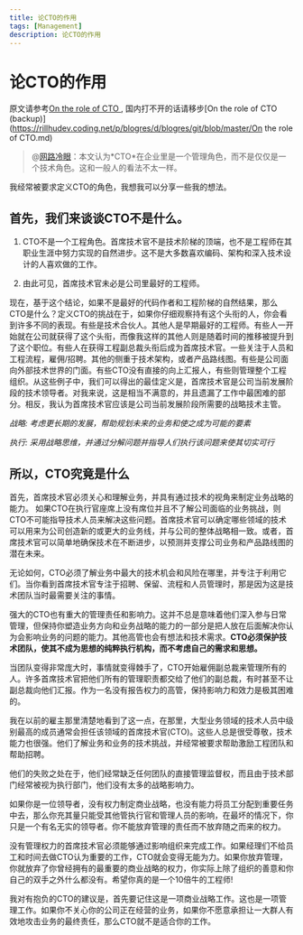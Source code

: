 ```yaml
---
title: 论CTO的作用
tags: [Management]
description: 论CTO的作用
---
```


# 论CTO的作用

原文请参考[On the role of CTO ](http://www.elidedbranches.com/2015/02/cto.html?m=1), 国内打不开的话请移步[On the role of CTO (backup)](https://rillhudev.coding.net/p/blogres/d/blogres/git/blob/master/On the role of CTO.md)

> @[网路冷眼](https://weibo.com/1715118170?refer_flag=1001030103_)：本文认为*CTO*在企业里是一个管理角色，而不是仅仅是一个技术角色。这和一般人的看法不太一样。
>

我经常被要求定义CTO的角色，我想我可以分享一些我的想法。

## 首先，我们来谈谈CTO不是什么。

1. CTO不是一个工程角色。首席技术官不是技术阶梯的顶端，也不是工程师在其职业生涯中努力实现的自然进步。这不是大多数喜欢编码、架构和深入技术设计的人喜欢做的工作。

2. 由此可见，首席技术官未必是公司里最好的工程师。

现在，基于这个结论，如果不是最好的代码作者和工程阶梯的自然结果，那么CTO是什么？定义CTO的挑战在于，如果你仔细观察持有这个头衔的人，你会看到许多不同的表现。有些是技术合伙人。其他人是早期最好的工程师。有些人一开始就在公司就获得了这个头衔，而像我这样的其他人则是随着时间的推移被提升到了这个职位。有些人在获得工程副总裁头衔后成为首席技术官。一些关注于人员和工程流程，雇佣/招聘。其他的侧重于技术架构，或者产品路线图。有些是公司面向外部技术世界的门面。有些CTO没有直接的向上汇报人，有些则管理整个工程组织。从这些例子中，我们可以得出的最佳定义是，首席技术官是公司当前发展阶段的技术领导者。对我来说，这是相当不满意的，并且遗漏了工作中最困难的部分。相反，我认为首席技术官应该是公司当前发展阶段所需要的战略技术主管。

*战略: 考虑更长期的发展，帮助规划未来的业务和使之成为可能的要素*

*执行: 采用战略思维，并通过分解问题并指导人们执行该问题来使其切实可行*

## 所以，CTO究竟是什么

首先，首席技术官必须关心和理解业务，并具有通过技术的视角来制定业务战略的能力。 如果CTO在执行官座席上没有席位并且不了解公司面临的业务挑战，则CTO不可能指导技术人员来解决这些问题。首席技术官可以确定哪些领域的技术可以用来为公司创造新的或更大的业务线，并与公司的整体战略相一致。或者，首席技术官可以简单地确保技术在不断进步，以预测并支撑公司业务和产品路线图的潜在未来。

无论如何，CTO必须了解业务中最大的技术机会和风险在哪里，并专注于利用它们。当你看到首席技术官专注于招聘、保留、流程和人员管理时，那是因为这是技术团队当时最需要关注的事情。

强大的CTO也有重大的管理责任和影响力。这并不总是意味着他们深入参与日常管理，但保持你塑造业务方向和业务战略的能力的一部分是把人放在后面解决你认为会影响业务的问题的能力。其他高管也会有想法和技术需求。**CTO必须保护技术团队，使其不成为思想的纯粹执行机构，而不考虑自己的需求和思想。**

当团队变得非常庞大时，事情就变得棘手了，CTO开始雇佣副总裁来管理所有的人。许多首席技术官把他们所有的管理职责都交给了他们的副总裁，有时甚至不让副总裁向他们汇报。作为一名没有报告权力的高管，保持影响力和效力是极其困难的。

我在以前的雇主那里清楚地看到了这一点，在那里，大型业务领域的技术人员中级别最高的成员通常会担任该领域的首席技术官(CTO)。这些人总是很受尊敬，技术能力也很强。他们了解业务和业务的技术挑战，并经常被要求帮助激励工程团队和帮助招聘。

他们的失败之处在于，他们经常缺乏任何团队的直接管理监督权，而且由于技术部门经常被视为执行部门，他们没有太多的战略影响力。

如果你是一位领导者，没有权力制定商业战略，也没有能力将员工分配到重要任务中去，那么你充其量只能受其他管执行官和管理人员的影响，在最坏的情况下，你只是一个有名无实的领导者。你不能放弃管理的责任而不放弃随之而来的权力。

没有管理权力的首席技术官必须能够通过影响组织来完成工作。如果经理们不给员工和时间去做CTO认为重要的工作，CTO就会变得无能为力。如果你放弃管理，你就放弃了你曾经拥有的最重要的商业战略的权力，你实际上除了组织的善意和你自己的双手之外什么都没有。希望你真的是一个10倍牛的工程师!

我对有抱负的CTO的建议是，首先要记住这是一项商业战略工作。这也是一项管理工作。如果你不关心你的公司正在经营的业务，如果你不愿意承担让一大群人有效地攻击业务的最终责任，那么CTO就不是适合你的工作。